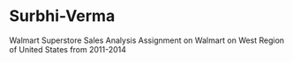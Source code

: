 # Surbhi-Verma
Walmart Superstore Sales Analysis 
Assignment on Walmart on West Region of United States from 2011-2014
